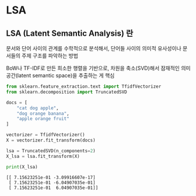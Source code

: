 # LSA

## LSA (Latent Semantic Analysis) 란

문서와 단어 사이의 관계를 수학적으로 분석해서, 단어들 사이의 의미적 유사성이나 문서들의 주제 구조를 파악하는 방법

BoW나 TF-IDF로 만든 희소한 행렬을 기반으로, 차원을 축소(SVD)해서 잠재적인 의미 공간(latent semantic space)을 추출하는 게 핵심

```python
from sklearn.feature_extraction.text import TfidfVectorizer
from sklearn.decomposition import TruncatedSVD

docs = [
    "cat dog apple",
    "dog orange banana",
    "apple orange fruit"
]

vectorizer = TfidfVectorizer()
X = vectorizer.fit_transform(docs)

lsa = TruncatedSVD(n_components=2)
X_lsa = lsa.fit_transform(X)

print(X_lsa)
```

```output
[[ 7.15623251e-01 -3.09916607e-17]
 [ 7.15623251e-01 -6.04907035e-01]
 [ 7.15623251e-01  6.04907035e-01]]
```

